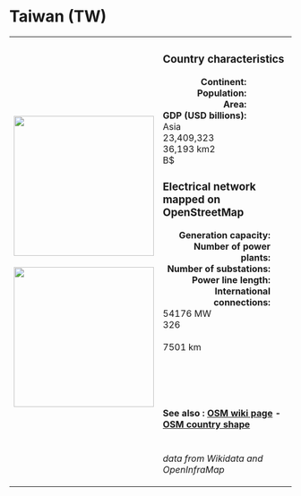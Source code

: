 # Taiwan (TW)

<table width="90%">
<tr>
<td>
<img src="http://commons.wikimedia.org/wiki/Special:FilePath/Flag%20of%20the%20Republic%20of%20China.svg" width="250">
<br><br>
<img src="http://commons.wikimedia.org/wiki/Special:FilePath/Locator%20map%20of%20the%20ROC%20Taiwan.svg" width="250"></td>
<td>
<h3>Country characteristics</h3>
<div style="display: inline-block;text-align:right;margin-right:30px;font-weight: bold;">
Continent:<br>Population:<br>Area:<br>GDP (USD billions):
</div>
<div style="display: inline-block;">
Asia<br>23,409,323<br>36,193 km2<br> B$
</div>
<h3>Electrical network mapped on OpenStreetMap</h3>
<div style="display: inline-block;text-align:right;margin-right:30px;font-weight: bold;">Generation capacity:<br>
Number of power plants:<br>
Number of substations:<br>
Power line length:<br>
International connections:<br>
</div>
<div style="display: inline-block;">54176 MW<br>
326<br>
<br>
7501 km<br>
<br>
</div>

<br><br><h4>See also :
<a href="https://wiki.openstreetmap.org/wiki/Power_networks/Taiwan" target="_blank">OSM wiki page</a> -
<a href="https://openstreetmap.org/relation/449220" target="_blank">OSM country shape</a>
</h4>

<br><i>data from Wikidata and OpenInfraMap</i>
</td>
</tr>
</table>




